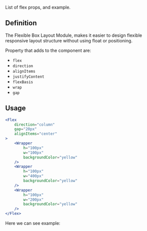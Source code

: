 List of flex props, and example.

## 	Definition

The Flexible Box Layout Module, makes it easier to design flexible responsive layout structure without using float or positioning.

Property that adds to the component are:

- `flex`
- `direction`
- `alignItems`
- `justifyContent`
- `flexBasis`
- `wrap`
- `gap`

## Usage 

```jsx
<Flex
	direction="column"
	gap="20px"
	alignItems="center"
>
	<Wrapper
		h="100px"
		w="100px"
		backgroundColor="yellow"
	/>
	<Wrapper
		h="100px"
		w="400px"
		backgroundColor="yellow"
	/>
	<Wrapper
		h="100px"
		w="200px"
		backgroundColor="yellow"
	/>
</Flex>
```

Here we can see example:
